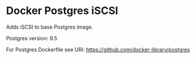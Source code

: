# Docker Postgres iSCSI
Adds iSCSI to base Postgres image.

Postgres version: 9.5

For Postgres Dockerfile see URI:
https://github.com/docker-library/postgres

